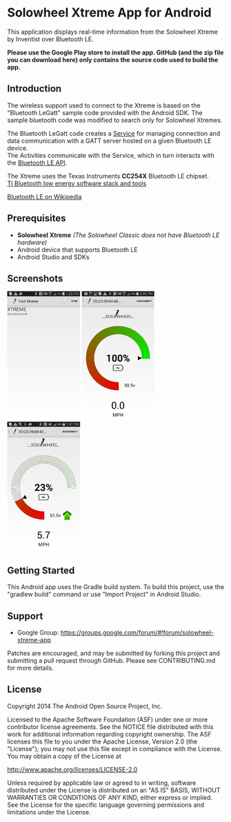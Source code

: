 
Solowheel Xtreme App for Android
================================

This application displays real-time information from the Solowheel Xtreme by Inventist over Bluetooth LE.

**Please use the Google Play store to install the app.  GitHub (and the zip file you can download here) only contains the source code used to build the app.**

Introduction
------------

The wireless support used to connect to the Xtreme is based on the "Bluetooth LeGatt" sample code provided with the Android SDK.
The sample bluetooth code was modified to search only for Solowheel Xtremes.

The Bluetooth LeGatt code creates a [Service][1] for managing connection and data communication with a GATT server hosted on a given Bluetooth LE device.  
The Activities communicate with the Service, which in turn interacts with the [Bluetooth LE API][2].

[1]:http://developer.android.com/reference/android/app/Service.html
[2]:https://developer.android.com/reference/android/bluetooth/BluetoothGatt.html

The Xtreme uses the Texas Instruments **CC254X** Bluetooth LE chipset.  
[TI Bluetooth low energy software stack and tools](http://www.ti.com/tool/ble-stack)

[Bluetooth LE on Wikipedia](https://en.wikipedia.org/wiki/Bluetooth_low_energy)

Prerequisites
-------------

- **Solowheel Xtreme** *(The Solowheel Classic does not have Bluetooth LE hardware)*
- Android device that supports Bluetooth LE
- Android Studio and SDKs

Screenshots
-------------

<img src="https://raw.githubusercontent.com/kroot/SolowheelXtreme/master/screenshots/Scan.png" height="300" alt="Screenshot"/> 
<img src="https://raw.githubusercontent.com/kroot/SolowheelXtreme/master/screenshots/GaugeFull.png" height="300" alt="Screenshot"/> 
<img src="https://raw.githubusercontent.com/kroot/SolowheelXtreme/master/screenshots/Gauge.png" height="300" alt="Screenshot"/> 

Getting Started
---------------

This Android app uses the Gradle build system. To build this project, use the
"gradlew build" command or use "Import Project" in Android Studio.

Support
-------

- Google Group: https://groups.google.com/forum/#!forum/solowheel-xtreme-app

Patches are encouraged, and may be submitted by forking this project and
submitting a pull request through GitHub. Please see CONTRIBUTING.md for more details.

License
-------

Copyright 2014 The Android Open Source Project, Inc.

Licensed to the Apache Software Foundation (ASF) under one or more contributor
license agreements.  See the NOTICE file distributed with this work for
additional information regarding copyright ownership.  The ASF licenses this
file to you under the Apache License, Version 2.0 (the "License"); you may not
use this file except in compliance with the License.  You may obtain a copy of
the License at

http://www.apache.org/licenses/LICENSE-2.0

Unless required by applicable law or agreed to in writing, software
distributed under the License is distributed on an "AS IS" BASIS, WITHOUT
WARRANTIES OR CONDITIONS OF ANY KIND, either express or implied.  See the
License for the specific language governing permissions and limitations under
the License.
